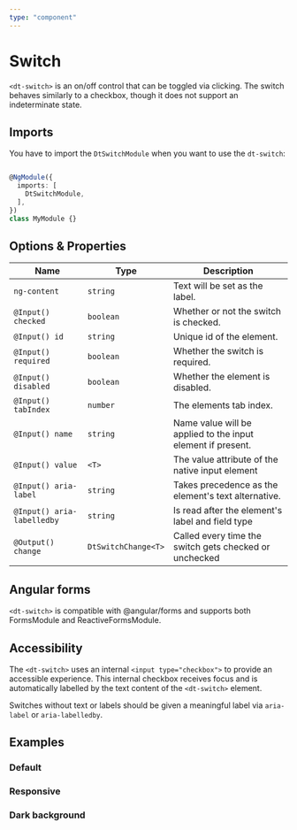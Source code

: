 ```yaml
---
type: "component"
---
```


# Switch

`<dt-switch>` is an on/off control that can be toggled via clicking. The switch behaves similarly to a checkbox, though it does not support an indeterminate state.

## Imports

You have to import the `DtSwitchModule` when you want to use the `dt-switch`:

```typescript

@NgModule({
  imports: [
    DtSwitchModule,
  ],
})
class MyModule {}

```

## Options & Properties

| Name | Type | Description |
| --- | --- | --- |
| `ng-content` | `string` | Text will be set as the label. |
| `@Input() checked` | `boolean` | Whether or not the switch is checked. |
| `@Input() id` | `string` | Unique id of the element. |
| `@Input() required` | `boolean` | Whether the switch is required. |
| `@Input() disabled` | `boolean` | Whether the element is disabled. |
| `@Input() tabIndex` | `number` | The elements tab index. |
| `@Input() name` | `string` | Name value will be applied to the input element if present. |
| `@Input() value` | `<T>` | The value attribute of the native input element |
| `@Input() aria-label` | `string` | Takes precedence as the element's text alternative. |
| `@Input() aria-labelledby` | `string` | Is read after the element's label and field type |
| `@Output() change` | `DtSwitchChange<T>` | Called every time the switch gets checked or unchecked |

## Angular forms

`<dt-switch>` is compatible with @angular/forms and supports both FormsModule and ReactiveFormsModule.

## Accessibility

The `<dt-switch>` uses an internal `<input type="checkbox">` to provide an accessible experience.
This internal checkbox receives focus and is automatically labelled by the text content of the `<dt-switch>` element.

Switches without text or labels should be given a meaningful label via `aria-label` or `aria-labelledby`.

## Examples

### Default

<docs-source-example example="DefaultSwitchExampleComponent"></docs-source-example>

### Responsive

<docs-source-example example="ResponsiveSwitchExampleComponent"></docs-source-example>

### Dark background

<docs-source-example example="DarkThemeSwitchExampleComponent" themedark="true"></docs-source-example>
